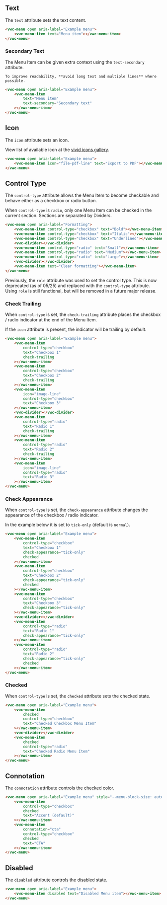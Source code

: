 ## Text

The `text` attribute sets the text content.

```html preview 100px
<vwc-menu open aria-label="Example menu">
	<vwc-menu-item text="Menu item"></vwc-menu-item>
</vwc-menu>
```

### Secondary Text

The Menu Item can be given extra context using the `text-secondary` attribute.

<vwc-note connotation="information">
	<vwc-icon slot="icon" name="info-line" label="Note:"></vwc-icon>

    To improve readability, **avoid long text and multiple lines** where possible.

</vwc-note>

```html preview 150px
<vwc-menu open aria-label="Example menu">
	<vwc-menu-item
		text="Menu item"
		text-secondary="Secondary text"
	></vwc-menu-item>
</vwc-menu>
```

## Icon

The `icon` attribute sets an icon.

View list of available icon at the [vivid icons gallery](/icons/icons-gallery/).

<!-- Uncomment when Icon slot is implemented
<vwc-note connotation="warning" headline="Deprecated Prop: icon">
	<vwc-icon slot="icon" name="warning-line" label="Warning:"></vwc-icon>

The `icon` prop is deprecated (as of 05/25) and directly replaced with `icon` slot. `icon` is still functional in the component but will be removed in a future major release. This will be communicated when it's removal becomes a release candidate at the end of the support period.

</vwc-note>
-->

```html preview 100px
<vwc-menu open aria-label="Example menu">
	<vwc-menu-item icon="file-pdf-line" text="Export to PDF"></vwc-menu-item>
</vwc-menu>
```

## Control Type

The `control-type` attribute allows the Menu Item to become checkable and behave either as a checkbox or radio button.

When `control-type` is `radio`, only one Menu Item can be checked in the current section. Sections are separated by Dividers.

```html preview 330px
<vwc-menu open aria-label="Formatting">
	<vwc-menu-item control-type="checkbox" text="Bold"></vwc-menu-item>
	<vwc-menu-item control-type="checkbox" text="Italic"></vwc-menu-item>
	<vwc-menu-item control-type="checkbox" text="Underlined"></vwc-menu-item>
	<vwc-divider></vwc-divider>
	<vwc-menu-item control-type="radio" text="Small"></vwc-menu-item>
	<vwc-menu-item control-type="radio" text="Medium"></vwc-menu-item>
	<vwc-menu-item control-type="radio" text="Large"></vwc-menu-item>
	<vwc-divider></vwc-divider>
	<vwc-menu-item text="Clear formatting"></vwc-menu-item>
</vwc-menu>
```

<vwc-note connotation="information">
	<vwc-icon slot="icon" name="info-line" label="Note:"></vwc-icon>

Previously, the `role` attribute was used to set the control type. This is now deprecated (as of 05/25) and replaced with the `control-type` attribute. Using `role` is still functional, but will be removed in a future major release.

</vwc-note>

### Check Trailing

When `control-type` is set, the `check-trailing` attribute places the checkbox / radio indicator at the end of the Menu Item.

<vwc-note connotation="information">
	<vwc-icon slot="icon" name="info-line" label="Note:"></vwc-icon>

If the `icon` attribute is present, the indicator will be trailing by default.

</vwc-note>

```html preview 280px
<vwc-menu open aria-label="Example menu">
	<vwc-menu-item
		control-type="checkbox"
		text="Checkbox 1"
		check-trailing
	></vwc-menu-item>
	<vwc-menu-item
		control-type="checkbox"
		text="Checkbox 2"
		check-trailing
	></vwc-menu-item>
	<vwc-menu-item
		icon="image-line"
		control-type="checkbox"
		text="Checkbox 3"
	></vwc-menu-item>
	<vwc-divider></vwc-divider>
	<vwc-menu-item
		control-type="radio"
		text="Radio 1"
		check-trailing
	></vwc-menu-item>
	<vwc-menu-item
		control-type="radio"
		text="Radio 2"
		check-trailing
	></vwc-menu-item>
	<vwc-menu-item
		icon="image-line"
		control-type="radio"
		text="Radio 3"
	></vwc-menu-item>
</vwc-menu>
```

### Check Appearance

When `control-type` is set, the `check-appearance` attribute changes the appearance of the checkbox / radio indicator.

In the example below it is set to `tick-only` (default is `normal`).

```html preview 250px
<vwc-menu open aria-label="Example menu">
	<vwc-menu-item
		control-type="checkbox"
		text="Checkbox 1"
		check-appearance="tick-only"
		checked
	></vwc-menu-item>
	<vwc-menu-item
		control-type="checkbox"
		text="Checkbox 2"
		check-appearance="tick-only"
		checked
	></vwc-menu-item>
	<vwc-menu-item
		control-type="checkbox"
		text="Checkbox 3"
		check-appearance="tick-only"
	></vwc-menu-item>
	<vwc-divider></vwc-divider>
	<vwc-menu-item
		control-type="radio"
		text="Radio 1"
		check-appearance="tick-only"
	></vwc-menu-item>
	<vwc-menu-item
		control-type="radio"
		text="Radio 2"
		check-appearance="tick-only"
		checked
	></vwc-menu-item>
</vwc-menu>
```

### Checked

When `control-type` is set, the `checked` attribute sets the checked state.

```html preview 100px
<vwc-menu open aria-label="Example menu">
	<vwc-menu-item
		checked
		control-type="checkbox"
		text="Checked Checkbox Menu Item"
	></vwc-menu-item>
	<vwc-divider></vwc-divider>
	<vwc-menu-item
		checked
		control-type="radio"
		text="Checked Radio Menu Item"
	></vwc-menu-item>
</vwc-menu>
```

## Connotation

The `connotation` attribute controls the checked color.

```html preview 110px
<vwc-menu open aria-label="Example menu" style="--menu-block-size: auto;">
	<vwc-menu-item
		control-type="checkbox"
		checked
		text="Accent (default)"
	></vwc-menu-item>
	<vwc-menu-item
		connotation="cta"
		control-type="checkbox"
		checked
		text="CTA"
	></vwc-menu-item>
</vwc-menu>
```

## Disabled

The `disabled` attribute controls the disabled state.

```html preview 100px
<vwc-menu open aria-label="Example menu">
	<vwc-menu-item disabled text="Disabled Menu item"></vwc-menu-item>
</vwc-menu>
```
